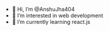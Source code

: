 - 👋 Hi, I’m @AnshuJha404
- 👀 I’m interested in web development
- 🌱 I’m currently learning react.js


<!---
AnshuJha404/AnshuJha404 is a ✨ special ✨ repository because its `README.md` (this file) appears on your GitHub profile.
You can click the Preview link to take a look at your changes.
--->
